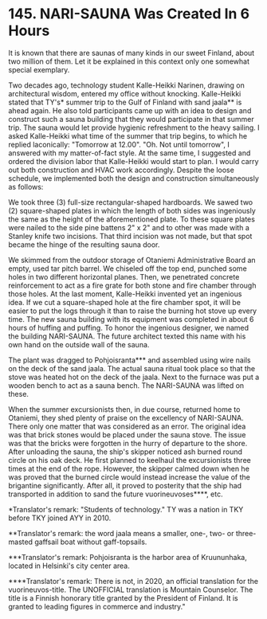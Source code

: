 


    
# 145. NARI-SAUNA Was Created In 6 Hours

It is known that there are saunas of many kinds in our sweet Finland, about two million of them. Let it be explained in this context only one somewhat special exemplary.

Two decades ago, technology student Kalle-Heikki Narinen, drawing on architectural wisdom, entered my office without knocking. Kalle-Heikki stated that TY's\* summer trip to the Gulf of Finland with sand jaala\*\* is ahead again. He also told participants came up with an idea to design and construct such a sauna building that they would participate in that summer trip. The sauna would let provide hygienic refreshment to the heavy sailing. I asked Kalle-Heikki what time of the summer that trip begins, to which he replied laconically: "Tomorrow at 12.00". "Oh. Not until tomorrow", I answered with my matter-of-fact style. At the same time, I suggested and ordered the division labor that Kalle-Heikki would start to plan. I would carry out both construction and HVAC work accordingly. Despite the loose schedule, we implemented both the design and construction simultaneously as follows:

We took three (3) full-size rectangular-shaped hardboards. We sawed two (2) square-shaped plates in which the length of both sides was ingeniously the same as the height of the aforementioned plate. To these square plates were nailed to the side pine battens 2" x 2" and to other was made with a Stanley knife two incisions. That third incision was not made, but that spot became the hinge of the resulting sauna door.

We skimmed from the outdoor storage of Otaniemi Administrative Board an empty, used tar pitch barrel. We chiseled off the top end, punched some holes in two different horizontal planes. Then, we penetrated concrete reinforcement to act as a fire grate for both stone and fire chamber through those holes. At the last moment, Kalle-Heikki invented yet an ingenious idea. If we cut a square-shaped hole at the fire chamber spot, it will be easier to put the logs through it than to raise the burning hot stove up every time. The new sauna building with its equipment was completed in about 6 hours of huffing and puffing. To honor the ingenious designer, we named the building NARI-SAUNA. The future architect texted this name with his own hand on the outside wall of the sauna.

The plant was dragged to Pohjoisranta\*\*\* and assembled using wire nails on the deck of the sand jaala. The actual sauna ritual took place so that the stove was heated hot on the deck of the jaala. Next to the furnace was put a wooden bench to act as a sauna bench. The NARI-SAUNA was lifted on these.

When the summer excursionists then, in due course, returned home to Otaniemi, they shed plenty of praise on the excellency of NARI-SAUNA. There only one matter that was considered as an error.  The original idea was that brick stones would be placed under the sauna stove. The issue was that the bricks were forgotten in the hurry of departure to the shore. After unloading the sauna, the ship's skipper noticed ash burned round circle on his oak deck. He first planned to keelhaul the excursionists three times at the end of the rope. However, the skipper calmed down when he was proved that the burned circle would instead increase the value of the brigantine significantly. After all, it proved to posterity that the ship had transported in addition to sand the future vuorineuvoses\*\*\*\*, etc.

\*Translator's remark: "Students of technology." TY was a nation in TKY before TKY joined AYY in 2010.

\*\*Translator's remark: the word jaala means a smaller, one-, two- or three-masted gaffsail boat without gaff-topsails.

\*\*\*Translator's remark: Pohjoisranta is the harbor area of Kruununhaka, located in Helsinki's city center area.

\*\*\*\*Translator's remark: There is not, in 2020, an official translation for the vuorineuvos-title. The UNOFFICIAL translation is Mountain Counselor. The title is a Finnish honorary title granted by the President of Finland. It is granted to leading figures in commerce and industry."
